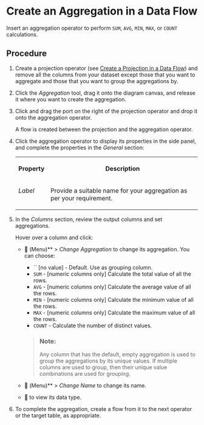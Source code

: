 <!-- loio328d28fa8e324f759ff87751efc3b89e -->

<link rel="stylesheet" type="text/css" href="../css/sap-icons.css"/>

# Create an Aggregation in a Data Flow

Insert an aggregation operator to perform `SUM`, `AVG`, `MIN`, `MAX`, or `COUNT` calculations.



<a name="loio328d28fa8e324f759ff87751efc3b89e__steps_vkh_drt_rrb"/>

## Procedure

1.  Create a projection operator \(see [Create a Projection in a Data Flow](create-a-projection-in-a-data-flow-912f740.md)\) and remove all the columns from your dataset except those that you want to aggregate and those that you want to group the aggregations by.

2.  Click the *Aggregation* tool, drag it onto the diagram canvas, and release it where you want to create the aggregation.

3.  Click and drag the port on the right of the projection operator and drop it onto the aggregation operator.

    A flow is created between the projection and the aggregation operator.

4.  Click the aggregation operator to display its properties in the side panel, and complete the properties in the *General* section:


    <table>
    <tr>
    <th valign="top">

    Property
    
    </th>
    <th valign="top">

    Description
    
    </th>
    </tr>
    <tr>
    <td valign="top">
    
    *Label*
    
    </td>
    <td valign="top">
    
    Provide a suitable name for your aggregation as per your requirement.
    
    </td>
    </tr>
    </table>
    
5.  In the *Columns* section, review the output columns and set aggregations.

    Hover over a column and click:

    -   <span class="FPA-icons-V3"></span> \(Menu\)** \> *Change Aggregation* to change its aggregation. You can choose:

        -   `` \[no value\] - Default. Use as grouping column.
        -   `SUM` - \[numeric columns only\] Calculate the total value of all the rows.
        -   `AVG` - \[numeric columns only\] Calculate the average value of all the rows.
        -   `MIN` - \[numeric columns only\] Calculate the minimum value of all the rows.
        -   `MAX` - \[numeric columns only\] Calculate the maximum value of all the rows.
        -   `COUNT` - Calculate the number of distinct values.

        > ### Note:  
        > Any column that has the default, empty aggregation is used to group the aggregations by its unique values. If multiple columns are used to group, then their unique value combinations are used for grouping.

    -   <span class="FPA-icons-V3"></span> \(Menu\)** \> *Change Name* to change its name.
    -   <span class="FPA-icons-V3"></span> to view its data type.

6.  To complete the aggregation, create a flow from it to the next operator or the target table, as appropriate.


